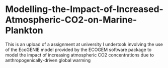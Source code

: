 # Modelling-the-Impact-of-Increased-Atmospheric-CO2-on-Marine-Plankton
This is an upload of a assignment at university I undertook involving the use of the EcoGENIE model provided by the ECOGEM software package to model the impact of increasing atmospheric CO2 concentrations due to anthropogenically-driven global warming
